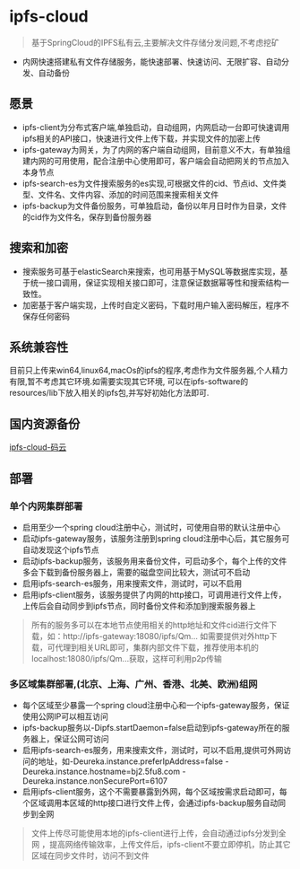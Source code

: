 # ipfs-cloud

> 基于SpringCloud的IPFS私有云,主要解决文件存储分发问题,不考虑挖矿
* 内网快速搭建私有文件存储服务，能快速部署、快速访问、无限扩容、自动分发、自动备份

## 愿景
* ipfs-client为分布式客户端,单独启动，自动组网，内网启动一台即可快速调用ipfs相关的API接口，快速进行文件上传下载，并实现文件的加密上传
* ipfs-gateway为网关，为了内网的客户端自动组网，目前意义不大，有单独组建内网的可用使用，配合注册中心使用即可，客户端会自动把网关的节点加入本身节点
* ipfs-search-es为文件搜索服务的es实现,可根据文件的cid、节点id、文件类型、文件名、文件内容、添加的时间范围来搜索相关文件
* ipfs-backup为文件备份服务，可单独启动，备份以年月日时作为目录，文件的cid作为文件名，保存到备份服务器

## 搜索和加密
* 搜索服务可基于elasticSearch来搜索，也可用基于MySQL等数据库实现，基于统一接口调用，保证实现相关接口即可，注意保证数据幂等性和搜索结构一致性。
* 加密基于客户端实现，上传时自定义密码，下载时用户输入密码解压，程序不保存任何密码

## 系统兼容性
目前只上传来win64,linux64,macOs的ipfs的程序,考虑作为文件服务器,个人精力有限,暂不考虑其它环境.如需要实现其它环境,
可以在ipfs-software的resources/lib下放入相关的ipfs包,并写好初始化方法即可.

## 国内资源备份
[ipfs-cloud-码云](https://gitee.com/doobo/ipfs-cloud)

## 部署
### 单个内网集群部署
* 启用至少一个spring cloud注册中心，测试时，可使用自带的默认注册中心
* 启动ipfs-gateway服务，该服务注册到spring cloud注册中心后，其它服务可自动发现这个ipfs节点
* 启动ipfs-backup服务，该服务用来备份文件，可启动多个，每个上传的文件多会下载到备份服务器上，需要的磁盘空间比较大，测试可不启动
* 启用ipfs-search-es服务，用来搜索文件，测试时，可以不启用
* 启用ipfs-client服务，该服务提供了内网的http接口，可调用进行文件上传，上传后会自动同步到ipfs节点，同时备份文件和添加到搜索服务器上

> 所有的服务多可以在本地节点使用相关的http地址和文件cid进行文件下载，如：http://ipfs-gateway:18080/ipfs/Qm...
> 如需要提供对外http下载，可代理到相关URL即可，集群内部文件下载，推荐使用本机的localhost:18080/ipfs/Qm...获取，这样可利用p2p传输

### 多区域集群部署,(北京、上海、广州、香港、北美、欧洲)组网
* 每个区域至少暴露一个spring cloud注册中心和一个ipfs-gateway服务，保证使用公网IP可以相互访问
* ipfs-backup服务以-Dipfs.startDaemon=false启动到ipfs-gateway所在的服务器上，保证公网可访问
* 启用ipfs-search-es服务，用来搜索文件，测试时，可以不启用,提供可外网访问的地址，如-Deureka.instance.preferIpAddress=false -Deureka.instance.hostname=bj2.5fu8.com -Deureka.instance.nonSecurePort=6107
* 启用ipfs-client服务，这个不需要暴露到外网，每个区域按需求启动即可，每个区域调用本区域的http接口进行文件上传，会通过ipfs-backup服务自动同步到全网

> 文件上传尽可能使用本地的ipfs-client进行上传，会自动通过ipfs分发到全网
> ，提高网络传输效率，上传文件后，ipfs-client不要立即停机，防止其它区域在同步文件时，访问不到文件
